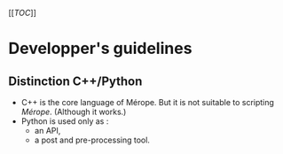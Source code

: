 [[_TOC_]]


# Developper's guidelines

## Distinction C++/Python

- C++ is the core language of Mérope. But it is not suitable to scripting *Mérope*. (Although it works.)
- Python is used only as :
    - an API,
    - a post and pre-processing tool.
